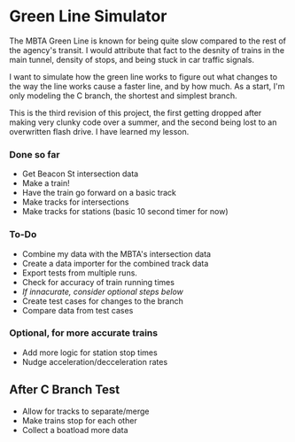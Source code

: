 # Green Line Simulator

The MBTA Green Line is known for being quite slow compared to the rest of the agency's transit. I would attribute that fact to the desnity of trains in the main tunnel, density of stops, and being stuck in car traffic signals.

I want to simulate how the green line works to figure out what changes to the way the line works cause a faster line, and by how much. As a start, I'm only modeling the C branch, the shortest and simplest branch.

This is the third revision of this project, the first getting dropped after making very clunky code over a summer, and the second being lost to an overwritten flash drive. I have learned my lesson.

### Done so far

- Get Beacon St intersection data
- Make a train!
- Have the train go forward on a basic track
- Make tracks for intersections
- Make tracks for stations (basic 10 second timer for now)

### To-Do

- Combine my data with the MBTA's intersection data
- Create a data importer for the combined track data
- Export tests from multiple runs.
- Check for accuracy of train running times
- *If innacurate, consider optional steps below*
- Create test cases for changes to the branch
- Compare data from test cases

### Optional, for more accurate trains

- Add more logic for station stop times
- Nudge acceleration/decceleration rates

## After C Branch Test

- Allow for tracks to separate/merge
- Make trains stop for each other
- Collect a boatload more data
